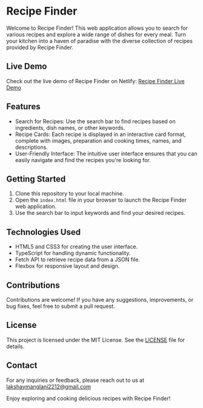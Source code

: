 # Recipe Finder

Welcome to Recipe Finder! This web application allows you to search for various recipes and explore a wide range of dishes for every meal. Turn your kitchen into a haven of paradise with the diverse collection of recipes provided by Recipe Finder.

## Live Demo

Check out the live demo of Recipe Finder on Netlify: [Recipe Finder Live Demo](https://recipefinderbylakshay.netlify.app/)

## Features

- Search for Recipes: Use the search bar to find recipes based on ingredients, dish names, or other keywords.
- Recipe Cards: Each recipe is displayed in an interactive card format, complete with images, preparation and cooking times, names, and descriptions.
- User-Friendly Interface: The intuitive user interface ensures that you can easily navigate and find the recipes you're looking for.

## Getting Started

1. Clone this repository to your local machine.
2. Open the `index.html` file in your browser to launch the Recipe Finder web application.
3. Use the search bar to input keywords and find your desired recipes.

## Technologies Used

- HTML5 and CSS3 for creating the user interface.
- TypeScript for handling dynamic functionality.
- Fetch API to retrieve recipe data from a JSON file.
- Flexbox for responsive layout and design.

## Contributions

Contributions are welcome! If you have any suggestions, improvements, or bug fixes, feel free to submit a pull request.

## License

This project is licensed under the MIT License. See the [LICENSE](/LICENSE) file for details.

## Contact

For any inquiries or feedback, please reach out to us at [lakshaymanglani2212@gmail.com](mailto:lakshaymanglani2212@gmail.com)

Enjoy exploring and cooking delicious recipes with Recipe Finder!
